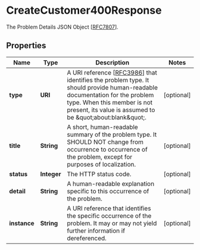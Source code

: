 

# CreateCustomer400Response

The Problem Details JSON Object [[RFC7807](https://tools.ietf.org/html/rfc7807)].

## Properties

| Name | Type | Description | Notes |
|------------ | ------------- | ------------- | -------------|
|**type** | **URI** | A URI reference [[RFC3986](https://tools.ietf.org/html/rfc3986)] that identifies the problem type. It should provide human-readable documentation for the problem type. When this member is not present, its value is assumed to be \&quot;about:blank\&quot;. |  [optional] |
|**title** | **String** | A short, human-readable summary of the problem type. It SHOULD NOT change from occurrence to occurrence of the problem, except for purposes of localization. |  [optional] |
|**status** | **Integer** | The HTTP status code. |  [optional] |
|**detail** | **String** | A human-readable explanation specific to this occurrence of the problem. |  [optional] |
|**instance** | **String** | A URI reference that identifies the specific occurrence of the problem.  It may or may not yield further information if dereferenced. |  [optional] |



